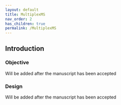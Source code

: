 ```yaml
---
layout: default
title: MultiplexMS
nav_order: 2
has_children: true
permalink: /MultiplexMS
---
```


## Introduction

### Objective

Will be added after the manuscript has been accepted

### Design

Will be added after the manuscript has been accepted
